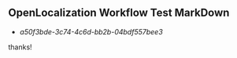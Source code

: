 ## OpenLocalization Workflow Test MarkDown
* *a50f3bde-3c74-4c6d-bb2b-04bdf557bee3*
 
thanks!

<!--HONumber=Feb17_HO2-->


